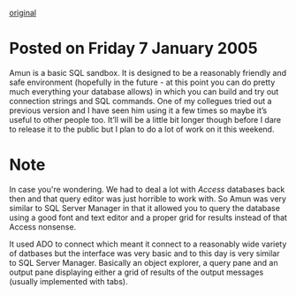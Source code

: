 [original](https://web.archive.org/web/20061015072538/http://freegw.xs4all.nl/~basp/wordpress/index.php/2005/01/07/amun/)

# Posted on Friday 7 January 2005
Amun is a basic SQL sandbox. It is designed to be a reasonably friendly
and safe environment (hopefully in the future - at this point you can 
do pretty much everything your database allows) in which you can build 
and try out connection strings and SQL commands. One of my collegues 
tried out a previous version and I have seen him using it a few times so 
maybe it’s useful to other people too. It’ll will be a little bit longer though 
before I dare to release it to the public but I plan to do a lot of work on it 
this weekend.

# Note
In case you're wondering. We had to deal a lot with *Access* databases back
then and that query editor was just horrible to work with. So Amun was very
similar to SQL Server Manager in that it allowed you to query the database 
using a good font and text editor and a proper grid for results instead of that
Access nonsense. 

It used ADO to connect which meant it connect to a reasonably wide variety of 
datbases but the interface was very basic and to this day is very similar to SQL
Server Manager. Basically an object explorer, a query pane and an output pane
displaying either a grid of results of the output messages (usually implemented
with tabs). 